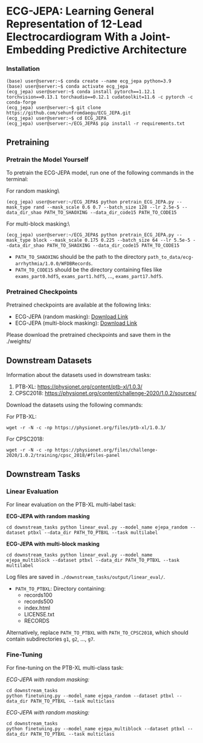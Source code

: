 # ECG-JEPA: Learning General Representation of 12-Lead Electrocardiogram With a Joint-Embedding Predictive Architecture

### Installation
```console
(base) user@server:~$ conda create --name ecg_jepa python=3.9
(base) user@server:~$ conda activate ecg_jepa
(ecg_jepa) user@server:~$ conda install pytorch==1.12.1 torchvision==0.13.1 torchaudio==0.12.1 cudatoolkit=11.6 -c pytorch -c conda-forge
(ecg_jepa) user@server:~$ git clone https://github.com/sehunfromdaegu/ECG_JEPA.git
(ecg_jepa) user@server:~$ cd ECG_JEPA
(ecg_jepa) user@server:~/ECG_JEPA$ pip install -r requirements.txt
```

## Pretraining
### Pretrain the Model Yourself
To pretrain the ECG-JEPA model, run one of the following commands in the terminal:

For random masking\
```console
(ecg_jepa) user@server:~/ECG_JEPA$ python pretrain_ECG_JEPA.py --mask_type rand --mask_scale 0.6 0.7 --batch_size 128 --lr 2.5e-5 --data_dir_shao PATH_TO_SHAOXING --data_dir_code15 PATH_TO_CODE15
```

For multi-block masking:\
```console
(ecg_jepa) user@server:~/ECG_JEPA$ python pretrain_ECG_JEPA.py --mask_type block --mask_scale 0.175 0.225 --batch_size 64 --lr 5.5e-5 --data_dir_shao PATH_TO_SHAOXING --data_dir_code15 PATH_TO_CODE15
```

- `PATH_TO_SHAOXING` should be the path to the directory `path_to_data/ecg-arrhythmia/1.0.0/WFDBRecords`.
- `PATH_TO_CODE15` should be the directory containing files like `exams_part0.hdf5`, `exams_part1.hdf5`, ..., `exams_part17.hdf5`.

### Pretrained Checkpoints
Pretrained checkpoints are available at the following links:

- ECG-JEPA (random masking): [Download Link](https://drive.google.com/file/d/1mh-XL0XOvvhFbhvuZ9c2KnTHa9B4F3Wx/view?usp=drive_link)
- ECG-JEPA (multi-block masking): [Download Link](https://drive.google.com/file/d/1gMOT4xjQQg0GZkY1iE6NuDzua4ALw00l/view?usp=drive_link)
  
Please download the pretrained checkpoints and save them in the ./weights/

## Downstream Datasets
Information about the datasets used in downstream tasks:

1. PTB-XL: https://physionet.org/content/ptb-xl/1.0.3/
2. CPSC2018: https://physionet.org/content/challenge-2020/1.0.2/sources/

Download the datasets using the following commands:

For PTB-XL:
```console
wget -r -N -c -np https://physionet.org/files/ptb-xl/1.0.3/
```
For CPSC2018:
```console
wget -r -N -c -np https://physionet.org/files/challenge-2020/1.0.2/training/cpsc_2018/#files-panel
```


## Downstream Tasks
### Linear Evaluation 
For linear evaluation on the PTB-XL multi-label task:

**ECG-JEPA with random masking**
```console
cd downstream_tasks python linear_eval.py --model_name ejepa_random --dataset ptbxl --data_dir PATH_TO_PTBXL --task multilabel
```

**ECG-JEPA with multi-block masking**
```console
cd downstream_tasks python linear_eval.py --model_name ejepa_multiblock --dataset ptbxl --data_dir PATH_TO_PTBXL --task multilabel
```

Log files are saved in `./downstream_tasks/output/linear_eval/`.

- `PATH_TO_PTBXL`: Directory containing:
  -  records100
  -  records500
  -  index.html
  -  LICENSE.txt
  -  RECORDS    
 


Alternatively, replace `PATH_TO_PTBXL` with `PATH_TO_CPSC2018`, which should contain subdirectories `g1`, `g2`, ..., `g7`.

### Fine-Tuning
For fine-tuning on the PTB-XL multi-class task:

*ECG-JEPA with random masking:*
```console
cd downstream_tasks
python finetuning.py --model_name ejepa_random --dataset ptbxl --data_dir PATH_TO_PTBXL --task multiclass
```

*ECG-JEPA with random masking:*
```console
cd downstream_tasks
python finetuning.py --model_name ejepa_multiblock --dataset ptbxl --data_dir PATH_TO_PTBXL --task multiclass
```

